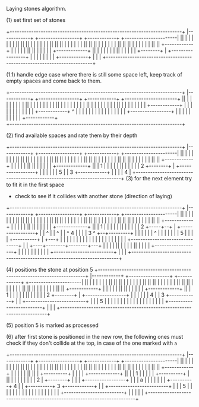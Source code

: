 Laying stones algorithm.

(1) set first set of stones

+------------------------------------------------------------------------+
|------------+ +-----------------+ +------------+ +----------------------|
||           | |                 | |            | |            ||       ||
||           | |                 | |            | |            ||       ||
||           | |                 | |            | |            ||       ||
||           | |                 | |            | |            ||       ||
||           | |                 | |            | |            ||       ||
+------------+ |                 | |            | |            ||       ||
|              |                 | |            | +-------------+       ||
|              |                 | |            |               |       ||
|              |                 | |            |               +--------+
|              +-----------------+ |            |                        |
|                                  |            |                        |
|                                  +------------+                        |
|                                                                        |
+------------------------------------------------------------------------+


(1.1) handle edge case where there is still some space left, keep track of 
empty spaces and come back to them.

+------------------------------------------------------------------------+
|------------+ +-----------------+ +------------+ +----------------------+
||           | |                 | |            | |            |         |
||           | |                 | |            | |            |         |
||           | |                 | |            | |            |         |
||           | |                 | |            | |            |         |
||           | |                 | |            | |            |         |
+------------+ |                 | |            | |            |         |
|              |                 | |            | +------------+    ^    |
|              |                 | |            |                   |    |
|              |                 | |            |                   |    |
|              +-----------------+ |            |                   |    |
|                                  |            |                   |    |
|                                  +------------+  
+------------------------------------------------------------------------+

(2) find available spaces and rate them by their depth


+------------------------------------------------------------------------+
|------------+ +-----------------+ +------------+ +----------------------|
||           | |                 | |            | |            ||       ||
||           | |                 | |            | |            ||       ||
||           | |                 | |            | |            ||       ||
||           | |                 | |            | |            ||       ||
||           | |                 | |            | |            ||       ||
+------------+ |                 | |            | |            ||       ||
|              |                 | |            | +-------------+       ||
|    1         |                 | |            |               |       ||
|              |                 | |            |       2       +--------+
|              +-----------------+ |            |                        |
|                                  |            |                   5    |
|                     3            +------------+                        |
|                                                                        |
|                                        4                               |
+------------------------------------------------------------------------+
(3) for the next element try to fit it in the first space
- check to see if it collides with another stone (direction of laying)   

+------------------------------------------------------------------------+
|------------+ +-----------------+ +------------+ +----------------------|
||           | |                 | |            | |            ||       ||
||           | |                 | |            | |            ||       ||
||           | |                 | |            | |            ||       ||
||           | |                 | |            | |            ||       ||
||           | |                 | |            | |            ||       ||
+------------+ |                 | |            | |            ||       ||
|              |                 | |            | +-------------+       ||
|    1         |                 | |            |               |       ||
|              |                 | |            |       2       +-----+--+
|              +-----------------+ |            |                     ^  |
|    ^                             |            |        ^          4 |  |
|    |                3  ^         +--+---------+        |            |  |
|    |                   |            ^                  |            |  |
|    |                   |            |  5               |            |  |
|    +----------+        |        +---+                  |            |  |
|               |        |        |                      |            |  |
|               |        |        |                      |            |  |
|               |        |        |   +-------------------------------+  |
|          +----+--------+--------+---+                  |               |
|          |                         ||                  |               |
|          |                         ||                  |               |
|          |                         +-------------------+               |
|          |                         |                                   |
|          |                         |                                   |
|          +-------------------------+                                   |
|                                                                        |
+------------------------------------------------------------------------+

(4) positions the stone at position 5
+------------------------------------------------------------------------+
|------------+ +-----------------+ +------------+ +----------------------|
||           | |                 | |            | |            ||       ||
||           | |                 | |            | |            ||       ||
||           | |                 | |            | |            ||       ||
||           | |                 | |            | |            ||       ||
||           | |                 | |            | |            ||       ||
+------------+ |                 | |            | |            ||       ||
|              |                 | |            | +-------------+       ||
|    1         |                 | |            |               |       ||
|              |                 | |            |       2       +--------+
|              +-----------------+ |            |                        |
|                                  |            |                   4    |
|                     3            +------------+                        |
|                                  +-------------------------+           |
|                                  |     5                   |           |
|                                  |                         |           |
|                                  |                         |           |
|                                  |                         |           |
|                                  |                         |           |
|                                  +-------------------------+           |
|                                                                        |
+------------------------------------------------------------------------+

(5) position 5 is marked as processed

(6) after first stone is positioned in the new row, the following ones must check if
they don't collide at the top, in case of the one marked with `a`

+------------------------------------------------------------------------+
|------------+ +-----------------+ +------------+ +----------------------|
||           | |                 | |            | |            ||       ||
||           | |                 | |            | |            ||       ||
||           | |                 | |            | |            ||       ||
||           | |                 | |            | |            ||       ||
||           | |                 | |            | |            ||       ||
+------------+ |                 | |            | |            ||       ||
| +----------+ |                 | |            | +-------------+       ||
| |  1       | |                 | |            |  +----------+ |       ||
| |          | |                 | |            |  |    2     | +--------+
| |          | +-----------------+ |            |  |    a     |          |
| |          |                     |            |  +----------+     4    |
| +----------+        3            +------------+                        |
|                                  +-------------------------+           |
|                                  |     5                   |           |
|                                  |                         |           |
|                                  |                         |           |
|                                  |                         |           |
|                                  |                         |           |
|                                  +-------------------------+           |
|                                                                        |
|                                                                        |
+------------------------------------------------------------------------+
